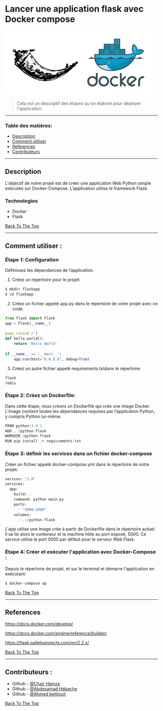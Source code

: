 # Lancer une application flask avec Docker compose

![Project Image](flask-docker.png)

> Cela est un déscriptif des étapes qu'on élaboré pour déployer l'application.

---

### Table des matières: 


- [Description](#description)
- [Comment utiliser](#Comment-utiliser)
- [References](#references)
- [Contributeurs](#Contributeurs)

---

## Description

L'objectif de notre projet est de créer une application Web Python simple exécutée sur Docker-Compose. L’application utilise le framework Flask.

### Technologies

- Docker 
- Flask 

[Back To The Top](#read-me-template)

---

## Comment utiliser :


### Étape 1: Configuration

Définissez les dépendances de l’application.


1. Créez un répertoire pour le projet:


```py
$ mkdir flaskapp
$ cd flaskapp
```
2. Créez un fichier appelé app.py dans le répertoire de votre projet avec ce code:

```py
from flask import Flask
app = Flask(__name__)

@app.route('/')
def hello_world():
	return 'Hello World'

if __name__ == '__main__':
	app.run(host="0.0.0.0", debug=True)
```
3. Créez un autre fichier appelé requirements.txtdans le répertoire: 

```py
flask
redis
```
### Étape 2: Créez un Dockerfile:

Dans cette étape, nous créons un Dockerfile qui crée une image Docker. L’image contient toutes les dépendances requises par l’application Python, y compris Python lui-même.

```py
FROM python:3.9.1
ADD . /python-flask
WORKDIR /python-flask
RUN pip install -r requirements.txt
```

### Étape 3: définir les services dans un fichier docker-compose

Créer un fichier appelé docker-compose.yml dans le répertoire de notre projet:

```py
version: "3.8"
services:
  app:
    build: .
    command: python main.py
    ports:
      - "5000:5000"
    volumes:
      - .:/python-flask
```

L'app utilise une image crée à partir de Dockerfile dans le répertoire actuel. Il se lie alors le conteneur et la machine hôte au port exposé, 5000. Ce service utilise le port 5000 par défaut pour le serveur Web Flask.


### Étape 4: Créer et exécuter l'application avec Docker-Compose :

Depuis le répertoire de projet, et sur le terminal et démarre l'application en exécutant:

```py
$ docker-compose up
```


[Back To The Top](#read-me-template)

---

## References

https://docs.docker.com/develop/ 

https://docs.docker.com/engine/reference/builder/

https://flask.palletsprojects.com/en/2.2.x/



[Back To The Top](#read-me-template)

---

## Contributeurs :

- Github - [@Chair Hamza](https://github.com/A-HABACHE)
- Github - [@Abdesamad Habache](https://github.com/A-HABACHE)
- Github - [@Ahmed bettiouit](https://github.com/abettiouit)

[Back To The Top](#read-me-template)    
